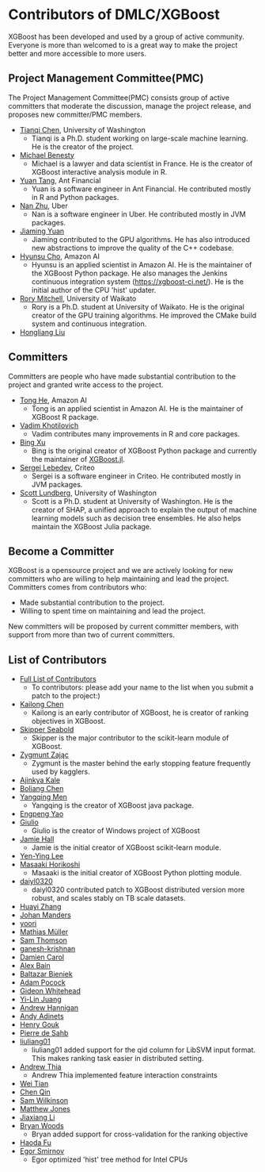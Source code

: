 Contributors of DMLC/XGBoost
============================
XGBoost has been developed and used by a group of active community. Everyone is more than welcomed to is a great way to make the project better and more accessible to more users.

Project Management Committee(PMC)
----------
The Project Management Committee(PMC) consists group of active committers that moderate the discussion, manage the project release, and proposes new committer/PMC members.

* [Tianqi Chen](https://github.com/tqchen), University of Washington
  - Tianqi is a Ph.D. student working on large-scale machine learning. He is the creator of the project.
* [Michael Benesty](https://github.com/pommedeterresautee)
  - Michael is a lawyer and data scientist in France. He is the creator of XGBoost interactive analysis module in R.
* [Yuan Tang](https://github.com/terrytangyuan), Ant Financial
  - Yuan is a software engineer in Ant Financial. He contributed mostly in R and Python packages.
* [Nan Zhu](https://github.com/CodingCat), Uber
  - Nan is a software engineer in Uber. He contributed mostly in JVM packages.
* [Jiaming Yuan](https://github.com/trivialfis)
  - Jiaming contributed to the GPU algorithms. He has also introduced new abstractions to improve the quality of the C++ codebase.
* [Hyunsu Cho](http://hyunsu-cho.io/), Amazon AI
  - Hyunsu is an applied scientist in Amazon AI. He is the maintainer of the XGBoost Python package. He also manages the Jenkins continuous integration system (https://xgboost-ci.net/). He is the initial author of the CPU 'hist' updater.
* [Rory Mitchell](https://github.com/RAMitchell), University of Waikato
  - Rory is a Ph.D. student at University of Waikato. He is the original creator of the GPU training algorithms. He improved the CMake build system and continuous integration.
* [Hongliang Liu](https://github.com/phunterlau)


Committers
----------
Committers are people who have made substantial contribution to the project and granted write access to the project.

* [Tong He](https://github.com/hetong007), Amazon AI
  - Tong is an applied scientist in Amazon AI. He is the maintainer of XGBoost R package.
* [Vadim Khotilovich](https://github.com/khotilov)
  - Vadim contributes many improvements in R and core packages.
* [Bing Xu](https://github.com/antinucleon)
  - Bing is the original creator of XGBoost Python package and currently the maintainer of [XGBoost.jl](https://github.com/antinucleon/XGBoost.jl).
* [Sergei Lebedev](https://github.com/superbobry), Criteo
  - Sergei is a software engineer in Criteo. He contributed mostly in JVM packages.
* [Scott Lundberg](http://scottlundberg.com/), University of Washington
  - Scott is a Ph.D. student at University of Washington. He is the creator of SHAP, a unified approach to explain the output of machine learning models such as decision tree ensembles. He also helps maintain the XGBoost Julia package.


Become a Committer
------------------
XGBoost is a opensource project and we are actively looking for new committers who are willing to help maintaining and lead the project.
Committers comes from contributors who:
* Made substantial contribution to the project.
* Willing to spent time on maintaining and lead the project.

New committers will be proposed by current committer members, with support from more than two of current committers.

List of Contributors
--------------------
* [Full List of Contributors](https://github.com/dmlc/xgboost/graphs/contributors)
  - To contributors: please add your name to the list when you submit a patch to the project:)
* [Kailong Chen](https://github.com/kalenhaha)
  - Kailong is an early contributor of XGBoost, he is creator of ranking objectives in XGBoost.
* [Skipper Seabold](https://github.com/jseabold)
  - Skipper is the major contributor to the scikit-learn module of XGBoost.
* [Zygmunt Zając](https://github.com/zygmuntz)
  - Zygmunt is the master behind the early stopping feature frequently used by kagglers.
* [Ajinkya Kale](https://github.com/ajkl)
* [Boliang Chen](https://github.com/cblsjtu)
* [Yangqing Men](https://github.com/yanqingmen)
  - Yangqing is the creator of XGBoost java package.
* [Engpeng Yao](https://github.com/yepyao)
* [Giulio](https://github.com/giuliohome)
  - Giulio is the creator of Windows project of XGBoost
* [Jamie Hall](https://github.com/nerdcha)
  - Jamie is the initial creator of XGBoost scikit-learn module.
* [Yen-Ying Lee](https://github.com/white1033)
* [Masaaki Horikoshi](https://github.com/sinhrks)
  - Masaaki is the initial creator of XGBoost Python plotting module.
* [daiyl0320](https://github.com/daiyl0320)
  - daiyl0320 contributed patch to XGBoost distributed version more robust, and scales stably on TB scale datasets.
* [Huayi Zhang](https://github.com/irachex)
* [Johan Manders](https://github.com/johanmanders)
* [yoori](https://github.com/yoori)
* [Mathias Müller](https://github.com/far0n)
* [Sam Thomson](https://github.com/sammthomson)
* [ganesh-krishnan](https://github.com/ganesh-krishnan)
* [Damien Carol](https://github.com/damiencarol)
* [Alex Bain](https://github.com/convexquad)
* [Baltazar Bieniek](https://github.com/bbieniek)
* [Adam Pocock](https://github.com/Craigacp)
* [Gideon Whitehead](https://github.com/gaw89)
* [Yi-Lin Juang](https://github.com/frankyjuang)
* [Andrew Hannigan](https://github.com/andrewhannigan)
* [Andy Adinets](https://github.com/canonizer)
* [Henry Gouk](https://github.com/henrygouk)
* [Pierre de Sahb](https://github.com/pdesahb)
* [liuliang01](https://github.com/liuliang01)
  - liuliang01 added support for the qid column for LibSVM input format. This makes ranking task easier in distributed setting.
* [Andrew Thia](https://github.com/BlueTea88)
  - Andrew Thia implemented feature interaction constraints
* [Wei Tian](https://github.com/weitian)
* [Chen Qin](https://github.com/chenqin)
* [Sam Wilkinson](https://samwilkinson.io)
* [Matthew Jones](https://github.com/mt-jones)
* [Jiaxiang Li](https://github.com/JiaxiangBU)
* [Bryan Woods](https://github.com/bryan-woods)
  - Bryan added support for cross-validation for the ranking objective
* [Haoda Fu](https://github.com/fuhaoda)
* [Egor Smirnov](https://github.com/SmirnovEgorRu)
  - Egor optimized 'hist' tree method for Intel CPUs
